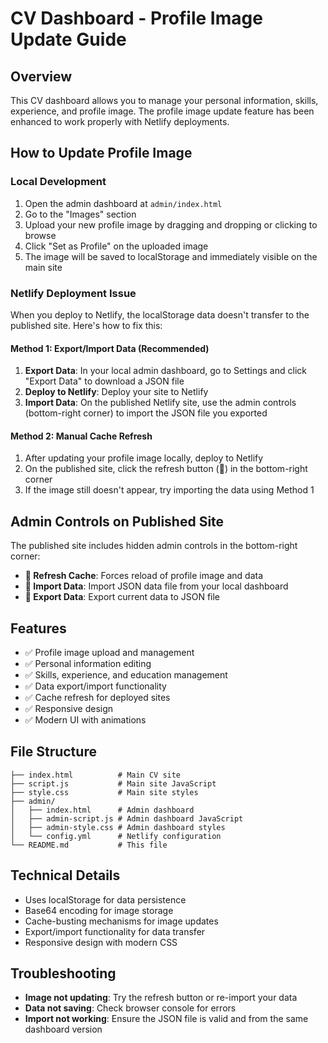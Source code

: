 # CV Dashboard - Profile Image Update Guide

## Overview
This CV dashboard allows you to manage your personal information, skills, experience, and profile image. The profile image update feature has been enhanced to work properly with Netlify deployments.

## How to Update Profile Image

### Local Development
1. Open the admin dashboard at `admin/index.html`
2. Go to the "Images" section
3. Upload your new profile image by dragging and dropping or clicking to browse
4. Click "Set as Profile" on the uploaded image
5. The image will be saved to localStorage and immediately visible on the main site

### Netlify Deployment Issue
When you deploy to Netlify, the localStorage data doesn't transfer to the published site. Here's how to fix this:

#### Method 1: Export/Import Data (Recommended)
1. **Export Data**: In your local admin dashboard, go to Settings and click "Export Data" to download a JSON file
2. **Deploy to Netlify**: Deploy your site to Netlify
3. **Import Data**: On the published Netlify site, use the admin controls (bottom-right corner) to import the JSON file you exported

#### Method 2: Manual Cache Refresh
1. After updating your profile image locally, deploy to Netlify
2. On the published site, click the refresh button (🔄) in the bottom-right corner
3. If the image still doesn't appear, try importing the data using Method 1

## Admin Controls on Published Site
The published site includes hidden admin controls in the bottom-right corner:
- **🔄 Refresh Cache**: Forces reload of profile image and data
- **📁 Import Data**: Import JSON data file from your local dashboard
- **💾 Export Data**: Export current data to JSON file

## Features
- ✅ Profile image upload and management
- ✅ Personal information editing
- ✅ Skills, experience, and education management
- ✅ Data export/import functionality
- ✅ Cache refresh for deployed sites
- ✅ Responsive design
- ✅ Modern UI with animations

## File Structure
```
├── index.html          # Main CV site
├── script.js           # Main site JavaScript
├── style.css           # Main site styles
├── admin/
│   ├── index.html      # Admin dashboard
│   ├── admin-script.js # Admin dashboard JavaScript
│   ├── admin-style.css # Admin dashboard styles
│   └── config.yml      # Netlify configuration
└── README.md           # This file
```

## Technical Details
- Uses localStorage for data persistence
- Base64 encoding for image storage
- Cache-busting mechanisms for image updates
- Export/import functionality for data transfer
- Responsive design with modern CSS

## Troubleshooting
- **Image not updating**: Try the refresh button or re-import your data
- **Data not saving**: Check browser console for errors
- **Import not working**: Ensure the JSON file is valid and from the same dashboard version